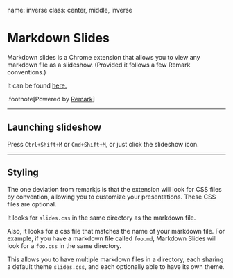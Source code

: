 name: inverse
class: center, middle, inverse

# Markdown Slides

Markdown slides is a Chrome extension that allows you to view any markdown file as a slideshow. (Provided it follows a few Remark conventions.)

It can be found [here.](https://chrome.google.com/webstore/detail/markdown-slides/ndpkdbdonkcnidnnmdgphflfcojnhoaa)

.footnote[Powered by [Remark](https://github.com/gnab/remark)]

---

## Launching slideshow

Press `Ctrl+Shift+M` or `Cmd+Shift+M`, or just click the slideshow icon.

---

## Styling

The one deviation from remarkjs is that the extension will look for CSS files by convention, allowing you to customize your presentations. These CSS files are optional.

It looks for `slides.css` in the same directory as the markdown file.

Also, it looks for a css file that matches the name of your markdown file. For example, if you have a markdown file called `foo.md`, Markdown Slides will look for a `foo.css` in the same directory.

This allows you to have multiple markdown files in a directory, each sharing a default theme `slides.css`, and each optionally able to have its own theme.
